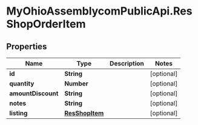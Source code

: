 # MyOhioAssemblycomPublicApi.ResShopOrderItem

## Properties
Name | Type | Description | Notes
------------ | ------------- | ------------- | -------------
**id** | **String** |  | [optional] 
**quantity** | **Number** |  | [optional] 
**amountDiscount** | **String** |  | [optional] 
**notes** | **String** |  | [optional] 
**listing** | [**ResShopItem**](ResShopItem.md) |  | [optional] 
